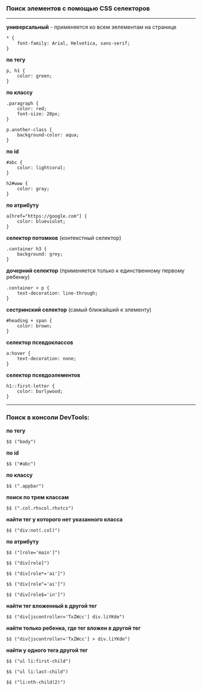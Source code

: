 ### Поиск элементов с помощью CSS селекторов
---
**универсальный** - применяется ко всем эелементам на странице
```
* {
    font-family: Arial, Helvetica, sans-serif;
}
```
**по тегу**
```
p, h1 {
    color: green;
}
```
**по классу**
```
.paragraph {
    color: red;
    font-size: 20px;
}
```
```
p.another-class {
    background-color: aqua;
}
```
**по id**
```
#abc {
    color: lightcoral;
}
```
```
h2#www {
    color: gray;
}
```
**по атрибуту**
```
a[href="https://google.com"] {
    color: blueviolet;
}
```
**селектор потомков** (контекстный селектор)
```
.container h3 {
    background: grey;
}
```
**дочерний селектор** (применяется только к единственному первому ребенку)
```
.container > p {
    text-decoration: line-through;
}
```
**сестринский селектор** (самый ближайший к элементу)
```
#heading + span {
    color: brown;
}
```
**селектор псевдоклассов**
```
a:hover {
    text-decoration: none;
}
```
**селектор псевдоэлементов**
```
h1::first-letter {
    color: burlywood;
}
```
---
### Поиск в консоли DevTools:

**по тегу**
```
$$ ("body")
```
**по id**
```
$$ ("#abc")
```
**по классу**
```
$$ (".appbar")
```
**поиск по трем классам**
```
$$ (".col.rhscol.rhstcs")
```
**найти тег у которого нет указанного класса**
```
$$ ("div:not(.col)")
```
**по атрибуту**
```
$$ ("[role='main']")
```
```
$$ ("div[role]")
```
```
$$ ("div[role*='ai']")
```
```
$$ ("div[role^='ai']")
```
```
$$ ("div[role$='in']")
```
**найти тег вложенный в другой тег**
```
$$ ("div[jscontroller='TxZWcc'] div.liYKde")
```
**найти только ребенка, где тег вложен в другой тег**
```
$$ ("div[jscontroller='TxZWcc'] > div.liYKde")
```
**найти у одного тега другой тег**
```
$$ ("ul li:first-child")
```
```
$$ ("ul li:last-child")
```
```
$$ ("li:nth-child(2)")
```

